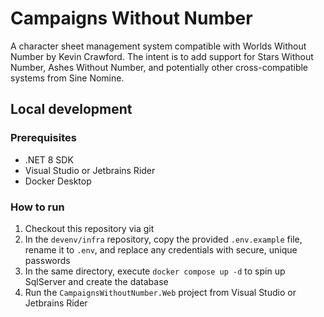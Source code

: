 # Campaigns Without Number
A character sheet management system compatible with Worlds Without Number by Kevin Crawford. The intent is to add support for Stars Without Number, Ashes Without Number, and potentially other cross-compatible systems from Sine Nomine.

## Local development
### Prerequisites
- .NET 8 SDK
- Visual Studio or Jetbrains Rider
- Docker Desktop

### How to run
1. Checkout this repository via git
2. In the `devenv/infra` repository, copy the provided `.env.example` file, rename it to `.env`, and replace any credentials with secure, unique passwords
3. In the same directory, execute `docker compose up -d` to spin up SqlServer and create the database
4. Run the `CampaignsWithoutNumber.Web` project from Visual Studio or Jetbrains Rider